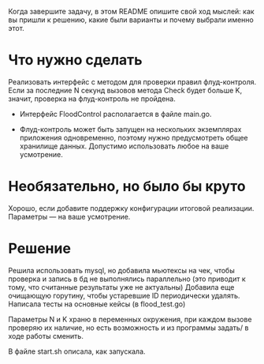 Когда завершите задачу, в этом README опишите свой ход мыслей: как вы пришли к решению, какие были варианты и почему выбрали именно этот. 

# Что нужно сделать

Реализовать интерфейс с методом для проверки правил флуд-контроля. Если за последние N секунд вызовов метода Check будет больше K, значит, проверка на флуд-контроль не пройдена.

- Интерфейс FloodControl располагается в файле main.go.

- Флуд-контроль может быть запущен на нескольких экземплярах приложения одновременно, поэтому нужно предусмотреть общее хранилище данных. Допустимо использовать любое на ваше усмотрение. 

# Необязательно, но было бы круто

Хорошо, если добавите поддержку конфигурации итоговой реализации. Параметры — на ваше усмотрение.

# Решение

Решила использовать mysql, но добавила мьютексы на чек, чтобы проверка и запись в бд не выполнялись параллельно (это приводит к тому, что считанные результаты уже не актуальны)
Добавила еще очищающую горутину, чтобы устаревшие ID периодически удалять. Написала тесты на основные кейсы (в flood_test.go)

Параметры N и K храню в переменных окружения, при каждом вызове проверяю их наличие, но есть возможность и из программы задать/ в ходе работы сменить.

В файле start.sh описала, как запускала.
